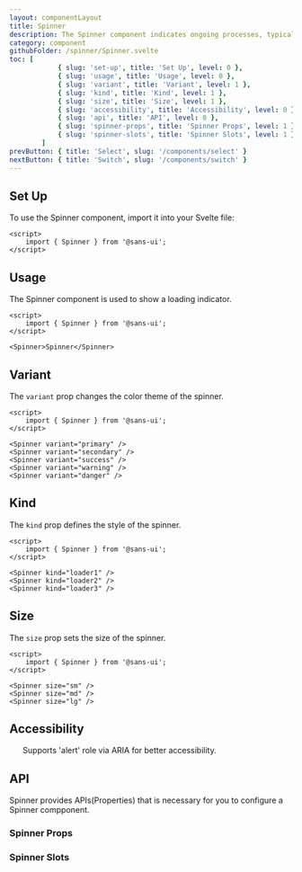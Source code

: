 ```yaml
---
layout: componentLayout
title: Spinner
description: The Spinner component indicates ongoing processes, typically used to express an unspecified wait time or display the length of a process.
category: component
githubFolder: /spinner/Spinner.svelte
toc: [
			{ slug: 'set-up', title: 'Set Up', level: 0 },
			{ slug: 'usage', title: 'Usage', level: 0 },
			{ slug: 'variant', title: 'Variant', level: 1 },
			{ slug: 'kind', title: 'Kind', level: 1 },
			{ slug: 'size', title: 'Size', level: 1 },
			{ slug: 'accessibility', title: 'Accessibility', level: 0 },
			{ slug: 'api', title: 'API', level: 0 },
			{ slug: 'spinner-props', title: 'Spinner Props', level: 1 },
			{ slug: 'spinner-slots', title: 'Spinner Slots', level: 1 },
		]
prevButton: { title: 'Select', slug: '/components/select' }
nextButton: { title: 'Switch', slug: '/components/switch' }
---
```


<script>
	import { Spinner } from '$lib';
	import { PropertyTable, SlotTable, CodeBlockWrapper, AccessibilityListItem }from "../../../mdsvex/components/index.ts"
	import * as Component from "../../../mdsvex/+layout.svelte"
	import { spinnerProps, spinnerSlots } from "./spinner-props.ts"

</script>

## Set Up

To use the Spinner component, import it into your Svelte file:

<CodeBlockWrapper>

```svelte
<script>
	import { Spinner } from '@sans-ui';
</script>
```

</CodeBlockWrapper>

## Usage

The Spinner component is used to show a loading indicator.

<Spinner />

<CodeBlockWrapper>

```svelte
<script>
	import { Spinner } from '@sans-ui';
</script>

<Spinner>Spinner</Spinner>
```

</CodeBlockWrapper>

## Variant

The `variant` prop changes the color theme of the spinner.

<div class="flex flex-row gap-16 flex-wrap">
	<Spinner variant="primary" />
	<Spinner variant="secondary" />
	<Spinner variant="success" />
	<Spinner variant="warning" />
	<Spinner variant="danger" />
</div>

<CodeBlockWrapper>

```svelte
<script>
	import { Spinner } from '@sans-ui';
</script>

<Spinner variant="primary" />
<Spinner variant="secondary" />
<Spinner variant="success" />
<Spinner variant="warning" />
<Spinner variant="danger" />
```

</CodeBlockWrapper>

## Kind

The `kind` prop defines the style of the spinner.

<div class="flex flex-row gap-16 flex-wrap">
	<Spinner kind="loader1" />
	<Spinner kind="loader2" />
	<Spinner kind="loader3" />
</div>

<CodeBlockWrapper>

```svelte
<script>
	import { Spinner } from '@sans-ui';
</script>

<Spinner kind="loader1" />
<Spinner kind="loader2" />
<Spinner kind="loader3" />
```

</CodeBlockWrapper>

## Size

The `size` prop sets the size of the spinner.

<div class="flex flex-row items-center gap-16 flex-wrap">
	<Spinner size="sm" />
	<Spinner size="md" />
	<Spinner size="lg" />
</div>

<CodeBlockWrapper>

```svelte
<script>
	import { Spinner } from '@sans-ui';
</script>

<Spinner size="sm" />
<Spinner size="md" />
<Spinner size="lg" />
```

</CodeBlockWrapper>

## Accessibility

<ul class="flex flex-col gap-3 ml-10 mt-4">
	<AccessibilityListItem>Supports 'alert' role via ARIA for better accessibility.</AccessibilityListItem>
</ul>

## API

Spinner provides APIs(Properties) that is necessary for you to configure a Spinner compponent.

### Spinner Props

<PropertyTable properties={spinnerProps} />

### Spinner Slots

<SlotTable slots={spinnerSlots} />
